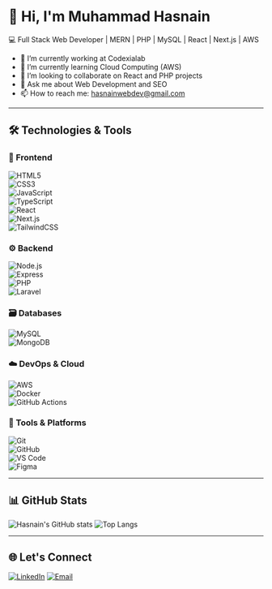 
# 👋 Hi, I'm Muhammad Hasnain
💻 Full Stack Web Developer | MERN | PHP | MySQL | React | Next.js | AWS

- 🔭 I’m currently working at Codexialab
- 🌱 I’m currently learning Cloud Computing (AWS)
- 👯 I’m looking to collaborate on React and PHP projects
- 💬 Ask me about Web Development and SEO
- 📫 How to reach me: hasnainwebdev@gmail.com

---

## 🛠️ Technologies & Tools

### 🧱 Frontend  
![HTML5](https://img.shields.io/badge/-HTML5-E34F26?style=flat-square&logo=html5)  
![CSS3](https://img.shields.io/badge/-CSS3-1572B6?style=flat-square&logo=css3)  
![JavaScript](https://img.shields.io/badge/-JavaScript-F7DF1E?style=flat-square&logo=javascript)  
![TypeScript](https://img.shields.io/badge/-TypeScript-3178C6?style=flat-square&logo=typescript)  
![React](https://img.shields.io/badge/-React-61DAFB?style=flat-square&logo=react)  
![Next.js](https://img.shields.io/badge/-Next.js-000000?style=flat-square&logo=next.js)  
![TailwindCSS](https://img.shields.io/badge/-TailwindCSS-38B2AC?style=flat-square&logo=tailwind-css)  

### ⚙️ Backend  
![Node.js](https://img.shields.io/badge/-Node.js-339933?style=flat-square&logo=node.js)  
![Express](https://img.shields.io/badge/-Express.js-000000?style=flat-square&logo=express)  
![PHP](https://img.shields.io/badge/-PHP-777BB4?style=flat-square&logo=php)  
![Laravel](https://img.shields.io/badge/-Laravel-FF2D20?style=flat-square&logo=laravel)  

### 🗃️ Databases  
![MySQL](https://img.shields.io/badge/-MySQL-00758F?style=flat-square&logo=mysql)  
![MongoDB](https://img.shields.io/badge/-MongoDB-47A248?style=flat-square&logo=mongodb)  

### ☁️ DevOps & Cloud  
![AWS](https://img.shields.io/badge/-AWS-232F3E?style=flat-square&logo=amazon-aws)  
![Docker](https://img.shields.io/badge/-Docker-2496ED?style=flat-square&logo=docker)  
![GitHub Actions](https://img.shields.io/badge/-GitHub%20Actions-2088FF?style=flat-square&logo=github-actions)  

### 🔧 Tools & Platforms  
![Git](https://img.shields.io/badge/-Git-F05032?style=flat-square&logo=git)  
![GitHub](https://img.shields.io/badge/-GitHub-181717?style=flat-square&logo=github)  
![VS Code](https://img.shields.io/badge/-VS%20Code-007ACC?style=flat-square&logo=visual-studio-code)  
![Figma](https://img.shields.io/badge/-Figma-F24E1E?style=flat-square&logo=figma)  


---

## 📊 GitHub Stats
![Hasnain's GitHub stats](https://github-readme-stats.vercel.app/api?username=muhammadhasnaindev&show_icons=true&theme=radical)
![Top Langs](https://github-readme-stats.vercel.app/api/top-langs/?username=muhammadhasnaindev&layout=compact&theme=radical)

---

## 🌐 Let's Connect
[![LinkedIn](https://img.shields.io/badge/-LinkedIn-blue?style=flat-square&logo=Linkedin&logoColor=white&link=https://www.linkedin.com)](https://www.linkedin.com)
[![Email](https://img.shields.io/badge/-Email-red?style=flat-square&logo=gmail&logoColor=white)](mailto:hasnainwebdev@gmail.com)

<!--
**muhammadhasnaindev/muhammadhasnaindev** is a ✨ _special_ ✨ repository because its `README.md` (this file) appears on your GitHub profile.

Here are some ideas to get you started:

- 🔭 I’m currently working on ...
- 🌱 I’m currently learning ...
- 👯 I’m looking to collaborate on ...
- 🤔 I’m looking for help with ...
- 💬 Ask me about ...
- 📫 How to reach me: ...
- 😄 Pronouns: ...
- ⚡ Fun fact: ...
-->
